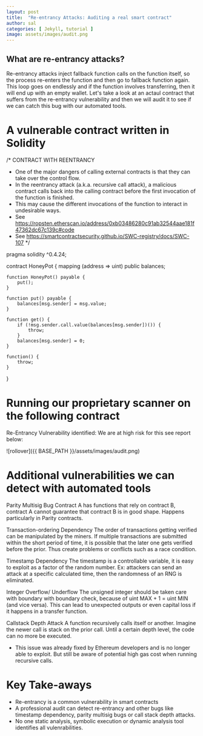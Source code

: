 ```yaml
---
layout: post
title:  "Re-entrancy Attacks: Auditing a real smart contract"
author: sal
categories: [ Jekyll, tutorial ]
image: assets/images/audit.png
---
```


## What are re-entrancy attacks?

Re-entrancy attacks inject fallback function calls on the function itself, so the process re-enters the function and then go to fallback function again. This loop goes on endlessly and if the function involves transferring, then it will end up with an empty wallet. Let's take a look at an actaul contract that suffers from the re-entrancy vulnerability and then we will audit it to see if we can catch this bug with our automated tools.

# A vulnerable contract written in Solidity

/* CONTRACT WITH REENTRANCY
 * One of the major dangers of calling external contracts is that they can take over the control flow. 
 * In the reentrancy attack (a.k.a. recursive call attack), a malicious contract calls back into the calling contract before the first invocation of the function is finished. 
 * This may cause the different invocations of the function to interact in undesirable ways.
 * See https://ropsten.etherscan.io/address/0xb03486280c91ab32544aae181f47362dc67c139c#code
 * See https://smartcontractsecurity.github.io/SWC-registry/docs/SWC-107
 */

pragma solidity ^0.4.24;

contract HoneyPot {
    mapping (address => uint) public balances;

    function HoneyPot() payable {
        put();
    }

    function put() payable {
        balances[msg.sender] = msg.value;
    }

    function get() {
        if (!msg.sender.call.value(balances[msg.sender])()) {
            throw;
        }
        balances[msg.sender] = 0;
    }

    function() {
        throw;
    }
}

# Running our proprietary scanner on the following contract 

Re-Entrancy Vulnerability identified: We are at high risk for this see report below:

![rollover]({{ BASE_PATH }}/assets/images/audit.png)


# Additional vulnerabilities we can detect with automated tools

Parity Multisig Bug
Contract A has functions that rely on contract B, contract A cannot guarantee that contract B is in good shape. Happens particularly in Parity contracts.


Transaction-ordering Dependency
The order of transactions getting verified can be manipulated by the miners. If multiple transactions are submitted within the short period of time, it is possible that the later one gets verified before the prior. Thus create problems or conflicts such as a race condition.


Timestamp Dependency
The timestamp is a controllable variable, it is easy to exploit as a factor of the random number. Ex: attackers can send an attack at a specific calculated time, then the randomness of an RNG is eliminated.


Integer Overflow/ Underflow
The unsigned integer should be taken care with boundary with boundary check, because of uint MAX + 1 = uint MIN (and vice versa). This can lead to unexpected outputs or even capital loss if it happens in a transfer function.


Callstack Depth Attack
A function recursively calls itself or another. Imagine the newer call is stack on the prior call. Until a certain depth level, the code can no more be executed.

* This issue was already fixed by Ethereum developers and is no longer able to exploit. But still be aware of potential high gas cost when running recursive calls.

# Key Take-aways

* Re-entrancy is a common vulnerability in smart contracts
* A professional audit can detect re-entrancy and other bugs like timestamp dependency, parity multisig bugs or call stack depth attacks.
* No one static analysis, symbolic execution or dynamic analysis tool identifies all vulenrabilities. 
